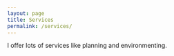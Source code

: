 ```yaml
---
layout: page
title: Services
permalink: /services/
---
```


<amp-img height="720" layout="responsive" src="assets/images/background_sunset_1.png"></amp-img>

I offer lots of services like planning and environmenting.